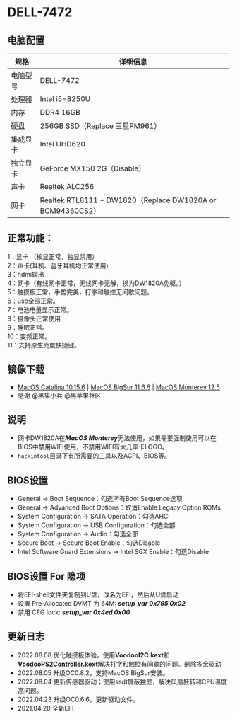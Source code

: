 # DELL-7472
## 电脑配置

| 规格   | 详细信息                                               |
|------|----------------------------------------------------|
| 电脑型号 | DELL-7472                                          |
| 处理器  | Intel i5-8250U                                     |
| 内存   | DDR4 16GB                                          |
| 硬盘   | 256GB SSD（Replace 三星PM961）                         |
| 集成显卡 | Intel UHD620                                       |
| 独立显卡 | GeForce MX150 2G（Disable）                          |
| 声卡   | Realtek ALC256                                     |
| 网卡   | Realtek RTL8111 + DW1820（Replace DW1820A or BCM94360CS2） |


## 正常功能：
1：显卡 （核显正常，独显禁用）  
2：声卡(耳机、蓝牙耳机均正常使用)  
3：hdmi输出  
4：网卡（有线网卡正常，无线网卡无解，换为DW1820A免驱。）  
5：触摸板正常，手势完美，打字和触控无间歇问题。  
6：usb全部正常。  
7：电池电量显示正常。  
8：摄像头正常使用  
9：睡眠正常。  
10：变频正常。  
11：支持原生亮度快捷键。


## 镜像下载
- [MacOS Catalina 10.15.6](https://blog.daliansky.net/macOS-Catalina-10.15.6-19G73-Release-version-with-Clover-5119-original-image-Double-EFI-Version-UEFI-and-MBR.html) |
[MacOS BigSur 11.6.6](https://blog.daliansky.net/macOS-BigSur-11.6.6-20G624-Release-version-with-OC-0.8.0-and-Clover-5142-and-PE-original-image.html) |
  [MacOS Monterey 12.5](https://osx.cx/macos-monterey-12-5-21f79.html)
- 感谢 @黑果小兵 @黑苹果社区


## 说明
- 网卡DW1820A在***MacOS Monterey***无法使用，如果需要强制使用可以在BIOS中禁用WIFI使用，不禁用WIFI有大几率卡LOGO。
- `hackintool`目录下有所需要的工具以及ACPI、BIOS等。

## BIOS设置
* General -> Boot Sequence：勾选所有Boot Sequence选项
* General -> Advanced Boot Options：取消Enable Legacy Option ROMs
* System Configuration -> SATA Operation：勾选AHCI
* System Configuration -> USB Configuration：勾选全部
* System Configuration -> Audio：勾选全部
* Secure Boot -> Secure Boot Enable：勾选Disable
* Intel Software Guard Extensions -> Intel SGX Enable：勾选Disable


## BIOS设置 For 隐项
* 将EFI-shell文件夹复制到U盘，改名为EFI，然后从U盘启动
* 设置 Pre-Allocated DVMT 为 64M:
  ***setup_var 0x795 0x02***
* 禁用 CFG lock:
  ***setup_var 0x4ed 0x00***


## 更新日志
- 2022.08.08 优化触摸板体验，使用**VoodooI2C.kext**和**VoodooPS2Controller.kext**解决打字和触控有间歇的问题。删除多余驱动
- 2022.08.05 升级OC0.8.2，支持MacOS BigSur安装。
- 2022.08.04 更新传感器驱动；使用ssdt屏蔽独显，解决风扇狂转和CPU温度高问题。
- 2022.04.23 升级OC0.6.6，更新驱动文件。
- 2021.04.20 全新EFI
